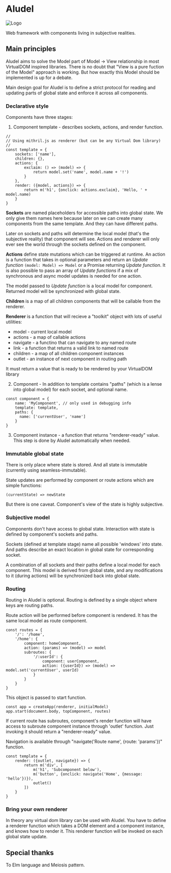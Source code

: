 # Aludel

![Logo](https://thumbs.dreamstime.com/t/alembic-d-cartoon-illustration-70135996.jpg)

Web framework with components living in subjective realities.

## Main principles

Aludel aims to solve the Model part of Model -> View relationship in most
VirtualDOM inspired libraries. There is no doubt that "View is a pure
fuction of the Model" approach is working. But how exactly this Model should
be implemented is up for a debate.

Main design goal for Aludel is to define a strict protocol for reading and
updating parts of global state and enforce it across all components.

### Declarative style

Components have three stages:

1.  Component template - describes sockets, actions, and render function.

```
//
// Using mithril.js as renderer (but can be any Virtual Dom library)
//
const template = {
    sockets: ['name'],
    children: {},
    actions: {
        exclaim: () => (model) => {
            return model.set('name', model.name + '!')
        }
    },
    render: ({model, actions}) => {
        return m('h1', {onclick: actions.exclaim}, 'Hello, ' + model.name)
    }
}
```

**Sockets** are named placeholders for accessible paths into global state.
We only give them names here because later on we can create many
components from the same template. And they can have different paths.

Later on sockets and paths will determine the local model (that's the
subjective reality) that component will see. Actions and renderer will
only ever see the world through the sockets defined on the component.

**Actions** define state mutations which can be triggered at runtime. An action
is a function that takes in optional parameters and return an _Update function_
`(model: Model) => Model` or a Promise returning _Update function_. It is also
possible to pass an array of _Update functions_ if a mix of synchronous and
async model updates is needed for one action.

The model passed to _Update function_ is a local model for component. Returned
model will be synchronized with global state.

**Children** is a map of all children components that will be callable from
the renderer.

**Renderer** is a function that will recieve a "toolkit" object with lots of
useful utilities:

*   model - current local model
*   actions - a map of callable actions
*   navigate - a functino that can navigate to any named route
*   link - a function that returns a valid link to named route
*   children - a map of all children component instances
*   outlet - an instance of next component in routing path

It must return a value that is ready to be rendered by your VirtualDOM library

2.  Component - In addition to template contains "paths" (which is a lense
into global model) for each socket, and optional name.

```
const component = {
    name: 'MyComponent', // only used in debugging info
    template: template,
    paths: {
      name: ['currentUser', 'name']
    }
}
```

3.  Component instance - a function that returns "renderer-ready" value. This step is done by Aludel automatically when needed.

### Immutable global state

There is only place where state is stored. And all state is immutable (currently using seamless-immutable).

State updates are performed by component or route actions which are simple functions:

```
(currentState) => newState
```

But there is one caveat. Component's view of the state is highly subjective.

### Subjective model

Components don't have access to global state. Interaction with state is defined by component's sockets and paths.

Sockets (defined at template stage) name all possible 'windows' into state.
And paths describe an exact location in global state for corresponding socket.

A combination of all sockets and their paths define a local model for each component.
This model is derived from global state, and any modifications to it (during actions) will be synchronized back into global state.

### Routing

Routing in Aludel is optional. Routing is defined by a single object where keys are routing paths.

Route action will be performed before component is rendered. It has the same local model as route component.

```
const routes = {
    '/': '/home',
    '/home': {
        component: homeComponent,
        action: (params) => (model) => model
        subroutes: {
            '/:userId': {
                component: userComponent,
                action: ({userId}) => (model) => model.set('currentUser', userId)
            }
        }
    }
}
```

This object is passed to start function.

```
const app = createApp(renderer, initialModel)
app.start(document.body, topComponent, routes)
```

If current route has subroutes, component's render function will
have access to subroute component instance through 'outlet' function.
Just invoking it should return a "renderer-ready" value.

Navigation is available through "navigate('Route name', {route: 'params'})" function.

```
const template = {
    render: ({outlet, navigate}) => {
        return m('div', [
            m('h1', 'Subcomponent below'),
            m('button', {onclick: navigate('Home', {message: 'hello'})}),
            outlet()
        ])
    }
}
```

### Bring your own renderer

In theory any virtual dom library can be used with Aludel.
You have to define a renderer function which takes a DOM element
and a component instance, and knows how to render it.
This renderer function will be invoked on each global state update.

## Special thanks

To Elm language and Meiosis pattern.
